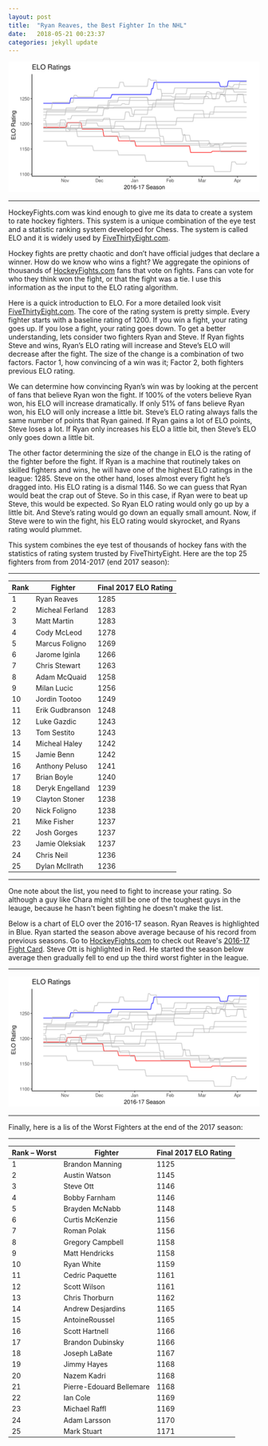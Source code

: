 ```yaml
---
layout: post
title:  "Ryan Reaves, the Best Fighter In the NHL"
date:   2018-05-21 00:23:37
categories: jekyll update
---
```


<a rel="ELO Graphic">![alt tag](/Png/ggplot_elo_2016_17.png)</a>

---

HockeyFights.com was kind enough to give me its data to create a system to rate hockey fighters. This system is a unique combination of the eye test and a statistic ranking system developed for Chess. The system is called ELO and it is widely used by [FiveThirtyEight.com](https://projects.fivethirtyeight.com/complete-history-of-the-nba/#bulls). 

Hockey fights are pretty chaotic and don’t have official judges that declare a winner. How do we know who wins a fight? We aggregate the opinions of thousands of [HockeyFights.com](http://www.hockeyfights.com) fans that vote on fights. Fans can vote for who they think won the fight, or that the fight was a tie. I use this information as the input to the ELO rating algorithm.

Here is a quick introduction to ELO. For a more detailed look visit [FiveThirtyEight.com](http://www.fivethirtyeight.com). The core of the rating system is pretty simple. Every fighter starts with a baseline rating of 1200. If you win a fight, your rating goes up. If you lose a fight, your rating goes down. To get a better understanding, lets consider two fighters Ryan and Steve. If Ryan fights Steve and wins, Ryan’s ELO rating will increase and Steve’s  ELO will decrease after the fight. The size of the change is a combination of two factors. Factor 1, how convincing of a win was it; Factor 2, both fighters previous ELO rating.

We can determine how convincing Ryan’s win was by looking at the percent of fans that believe Ryan won the fight. If 100% of the voters believe Ryan won, his ELO will increase dramatically. If only 51% of fans believe Ryan won, his ELO will only increase a little bit. Steve’s ELO rating always falls the same number of points that Ryan gained. If Ryan gains a lot of ELO points, Steve loses a lot. If Ryan only increases his ELO a little bit, then Steve’s ELO only goes down a little bit.

The other factor determining the size of the change in ELO is the rating of the fighter before the fight. If Ryan is a machine that routinely takes on skilled fighters and wins, he will have one of the highest ELO ratings in the league: 1285. Steve on the other hand, loses almost every fight he’s dragged into. His ELO rating is a dismal 1146. So we can guess that Ryan would beat the crap out of Steve. So in this case, if Ryan were to beat up Steve, this would be expected. So Ryan ELO rating would only go up by a little bit. And Steve’s rating would go down an equally small amount. Now, if Steve were to win the fight, his ELO rating would skyrocket, and Ryans rating would plummet. 

This system combines the eye test of thousands of hockey fans with the statistics of rating system trusted by FiveThirtyEight.  Here are the top 25 fighters from from 2014-2017 (end 2017 season):

---

| Rank | Fighter         | Final 2017 ELO Rating |
|------|-----------------|-----------------------|
| 1    | Ryan Reaves     | 1285                  |
| 2    | Micheal Ferland | 1283                  |
| 3    | Matt Martin     | 1283                  |
| 4    | Cody McLeod     | 1278                  |
| 5    | Marcus Foligno  | 1269                  |
| 6    | Jarome Iginla   | 1266                  |
| 7    | Chris Stewart   | 1263                  |
| 8    | Adam McQuaid    | 1258                  |
| 9    | Milan Lucic     | 1256                  |
| 10   | Jordin Tootoo   | 1249                  |
| 11   | Erik Gudbranson | 1248                  |
| 12   | Luke Gazdic     | 1243                  |
| 13   | Tom Sestito     | 1243                  |
| 14   | Micheal Haley   | 1242                  |
| 15   | Jamie Benn      | 1242                  |
| 16   | Anthony Peluso  | 1241                  |
| 17   | Brian Boyle     | 1240                  |
| 18   | Deryk Engelland | 1239                  |
| 19   | Clayton Stoner  | 1238                  |
| 20   | Nick Foligno    | 1238                  |
| 21   | Mike Fisher     | 1237                  |
| 22   | Josh Gorges     | 1237                  |
| 23   | Jamie Oleksiak  | 1237                  |
| 24   | Chris Neil      | 1236                  |
| 25   | Dylan McIlrath  | 1236                  |

---

One note about the list, you need to fight to increase your rating. So although a guy like Chara might still be one of the toughest guys in the leauge, because he hasn't been fighting he doesn't make the list.

Below is a chart of ELO over the 2016-17 season. Ryan Reaves is highlighted in Blue. Ryan started the season above average because of his record from previous seasons. Go to [HockeyFights.com](http://www.hockeyfights.com) to check out Reave's [2016-17 Fight Card](http://www.hockeyfights.com/players/1602/fightcard/reg2017). Steve Ott is highlighted in Red. He started the season below average then gradually fell to end up the third worst fighter in the league. 

---

<a rel="ELO Graphic">![alt tag](/Png/ggplot_elo_2016_17.png)</a>




---

Finally, here is a lis of the Worst Fighters at the end of the 2017 season:

---


| Rank – Worst | Fighter                  | Final 2017 ELO Rating |
|--------------|--------------------------|-----------------------|
| 1            | Brandon Manning          | 1125                  |
| 2            | Austin Watson            | 1145                  |
| 3            | Steve Ott                | 1146                  |
| 4            | Bobby Farnham            | 1146                  |
| 5            | Brayden McNabb           | 1148                  |
| 6            | Curtis McKenzie          | 1156                  |
| 7            | Roman Polak              | 1156                  |
| 8            | Gregory Campbell         | 1158                  |
| 9            | Matt Hendricks           | 1158                  |
| 10           | Ryan White               | 1159                  |
| 11           | Cedric Paquette          | 1161                  |
| 12           | Scott Wilson             | 1161                  |
| 13           | Chris Thorburn           | 1162                  |
| 14           | Andrew Desjardins        | 1165                  |
| 15           | AntoineRoussel           | 1165                  |
| 16           | Scott Hartnell           | 1166                  |
| 17           | Brandon Dubinsky         | 1166                  |
| 18           | Joseph LaBate            | 1167                  |
| 19           | Jimmy Hayes              | 1168                  |
| 20           | Nazem Kadri              | 1168                  |
| 21           | Pierre-Edouard Bellemare | 1168                  |
| 22           | Ian Cole                 | 1169                  |
| 23           | Michael Raffl            | 1169                  |
| 24           | Adam Larsson             | 1170                  |
| 25           | Mark Stuart              | 1171                  |



